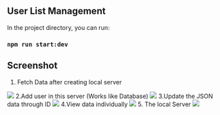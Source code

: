
## User List Management

In the project directory, you can run:

### `npm run start:dev`

## Screenshot
1. Fetch Data after creating local server
<image  src="https://github.com/alaminstore/conventional-app/blob/master/src/screenshot/Fetch_data.png"/>
2.Add user in this server (Works like Database)
<image  src="https://github.com/alaminstore/conventional-app/blob/master/src/screenshot/Add_user.png"/>
3.Update the JSON data through ID
<image  src="https://github.com/alaminstore/conventional-app/blob/master/src/screenshot/Edit_user.png"/>
4.View data individually
<image  src="https://github.com/alaminstore/conventional-app/blob/master/src/screenshot/View_user.png"/>
5. The local Server
<image  src="https://github.com/alaminstore/conventional-app/blob/master/src/screenshot/Create_server.png"/>
